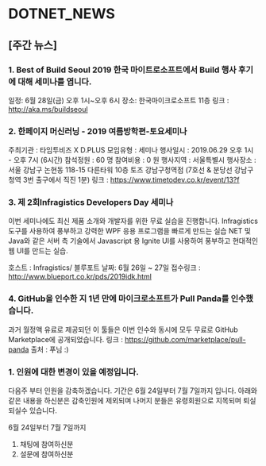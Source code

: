 # DOTNET_NEWS

## [주간 뉴스]

### 1. Best of Build Seoul 2019 한국 마이트로소프트에서 Build 행사 후기에 대해 세미나를 엽니다.
일정: 6월 28일(금) 오후 1시~오후 6시
장소: 한국마이크로소프트 11층
링크 : http://aka.ms/buildseoul

### 2. 한페이지 머신러닝 - 2019 여름방학편-토요세미나
 주최기관 : 타임투비즈 X D.PLUS
 모임유형 : 세미나
 행사일시 : 2019.06.29 오후 1시 - 오후 7시 (6시간)
 참석정원 : 60 명
 참여비용 : 0 원
 행사지역 : 서울특별시
 행사장소 : 서울 강남구 논현동 118-15 다른타워 10층 토즈 강남구청역점 (7호선 & 분당선 강남구청역 3번 출구에서 직진 1분)
 링크 : https://www.timetodev.co.kr/event/13?f
 

### 3. 제 2회Infragistics Developers Day 세미나
이번 세미나에도 최신 제품 소개와 개발자를 위한 무료 실습을 진행합니다.
Infragistics 도구를 사용하여 풍부하고 강력한 WPF 응용 프로그램을 빠르게 만드는 실습
NET 및 Java와 같은 서버 측 기술에서 Javascript 용 Ignite UI를 사용하여 풍부하고 현대적인 웹 UI를 만드는 실습.

호스트 : Infragistics/ 블루포트
날짜: 6월 26일 ~ 27일
접수링크 : http://www.blueport.co.kr/pds/2019idk.html


### 4. GitHub을 인수한 지 1년 만에 마이크로소프트가 Pull Panda를 인수했습니다.
과거 월정액 유료로 제공되던 이 툴들은 이번 인수와 동시에 모두 무료로 GitHub Marketplace에 공개되었습니다.
링크 : https://github.com/marketplace/pull-panda
출처 : 푸님 :)

### 1. 인원에 대한 변경이 있을 예정입니다. 
다음주 부터 인원을 감축하겠습니다. 기간은 6월 24일부터 7월 7일까지 입니다.
아래와 같은 내용을 하신분은 감축인원에 제외되며 나머지 분들은 유령회원으로 지목되며
퇴실되실수 있습니다.

6월 24일부터 7월 7일까지 
1. 채팅에 참여하신분
2. 설문에 참여하신분



